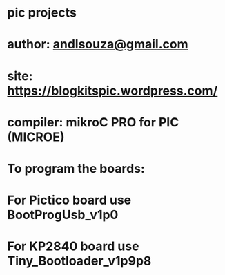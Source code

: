 # pic projects
# author: andlsouza@gmail.com
# site: https://blogkitspic.wordpress.com/
# compiler: mikroC PRO for PIC (MICROE)
# To program the boards:
# For Pictico board use BootProgUsb_v1p0
# For KP2840 board use Tiny_Bootloader_v1p9p8

